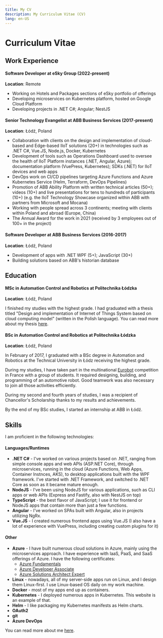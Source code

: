 ```yaml
---
title: My CV
description: My Curriculum Vitae (CV)
lang: en-US
---
```


# Curriculum Vitae

## Work Experience

#### Software Developer at eSky Group (2022-present)

**Location**: Remote

- Working on Hotels and Packages sections of eSky portfolio of offerings
- Developing microservices on Kubernetes platform, hosted on Google Cloud
  Platform
- Developing projects in .NET C#; Angular; NestJS

#### Senior Technology Evangelist at ABB Business Services (2017-present)

**Location**: Łódź, Poland

- Collaboration with clients on the design and implementation of cloud-based and
  Edge-based IIoT solutions (20+) in technologies such as .NET C#, Vue.JS,
  Node.js, Docker, Kubernetes
- Development of tools such as Operations Dashboard used to oversee the health
  of IIoT Platform instances (.NET, Angular, Azure); documentation platform
  (VuePress, Kubernetes); SDKs (.NET) for IIoT devices and web apps
- DevOps work on CI/CD pipelines targeting Azure Functions and Azure Kubernetes
  Service (Helm, Terraform, DevOps Pipelines)
- Promotion of ABB Ability Platform with written technical articles (50+);
  videos (10+) and live presentations for tens to hundreds of participants (10+)
  (e.g. the IIoT Technology Showcase organized within ABB with partners from
  Microsoft and Mocana)
- Working with people spread across 3 continents; meeting with clients within
  Poland and abroad (Europe, China)
- The Annual Award for the work in 2021 (received by 3 employees out of 100+ in
  the project)

#### Software Developer at ABB Business Services (2016-2017)

**Location**: Łódź, Poland

- Development of apps with .NET WPF (5+); JavaScript (30+)
- Building solutions based on ABB's historian database

## Education

#### MSc in Automation Control and Robotics at Politechnika Łódzka

**Location**: Łódź, Poland

I finished my studies with the highest grade. I had graduated with a thesis
titled "Design and implementation of Internet of Things System based on cloud
computing model" (written in the Polish language). You can read more about my
thesis [here](/projects/mjiot.html).

#### BSc in Automation Control and Robotics at Politechnika Łódzka

**Location**: Łódź, Poland

In February of 2017, I graduated with a BSc degree in Automation and Robotics at
the Technical University in Łódz receiving the highest grade. 

During my studies, I have taken part in the multinational
[Eurobot](https://www.eurobot.org/) competition in France with a group of
students. It required designing, building, and programming of an automotive
robot. Good teamwork was also necessary to join all those activities
efficiently.

During my second and fourth years of studies, I was a recipient of Chancellor's
Scholarship thanks to my results and achievements.

By the end of my BSc studies, I started an internship at ABB in Łódź.

## Skills

I am proficient in the following technologies:

#### Languages/Runtimes

- **.NET C#** - I've worked on various projects based on .NET, ranging from
  simple console apps and web APIs (ASP.NET Core), through microservices,
  running in the cloud (Azure Functions, Web Apps, Container Instnces, AKS), to
  desktop applications built with the WPF framework. I've started with .NET
  Framework, and switched to .NET Core as soon as it became mature enough.
- **NodeJS** - I've been using NodeJS for various applications, such as CLI apps or
  web APIs (Express and Fastify, also with NestJS on top)
- **TypeScript** - the best flavor of JavaScript; I use it for frontend
  or NodeJS apps that contain more than just a few functions.
- **Angular** - I've worked on SPAs built with Angular, also in projects
  utilizing NgRx.
- **Vue.JS** - I created numerous frontend apps using Vue.JS (I also have a lot of
  experience with VuePress, including creating custom plugins for it)

#### Other

- **Azure** - I have built numerous cloud solutions in Azure, mainly using the
  microservices approach. I have experience with IaaS, PaaS, and SaaS offerings
  of Azure. I have the following certificates:
  - [Azure
    Fundamentals](https://www.credly.com/badges/b848fcd6-4168-4c47-bd47-0bd3048cb3fc)
  - [Azure Developer
    Associate](https://www.credly.com/badges/4a6fd0b9-aad8-40cf-ba56-a0e741670c2a?source=linked_in_profile)
  - [Azure Solutions Architect
    Expert](https://www.credly.com/badges/7212a5f3-6fed-43b4-8957-b892d1129216)
- **Linux** - nowadays, all of my server-side apps run on Linux, and I design
  them Linux-first. I use Linux-based OS daily on my work machine.
- **Docker** - most of my apps end up as containers.
- **Kubernetes** - I deployed numerous apps in Kubernetes. This website is an
  example of that.
- **Helm** - I like packaging my Kubernetes manifests as Helm charts.
- **OAuth2**
- **git**
- **Azure DevOps**

You can read more about me [here](./who-am-i).